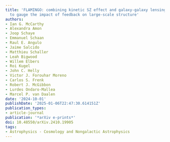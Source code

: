 ```yaml
---
title: 'FLAMINGO: combining kinetic SZ effect and galaxy-galaxy lensing measurements
  to gauge the impact of feedback on large-scale structure'
authors:
- Ian G. McCarthy
- Alexandra Amon
- Joop Schaye
- Emmanuel Schaan
- Raul E. Angulo
- Jaime Salcido
- Matthieu Schaller
- Leah Bigwood
- Willem Elbers
- Roi Kugel
- John C. Helly
- Victor J. Forouhar Moreno
- Carlos S. Frenk
- Robert J. McGibbon
- Lurdes Ondaro-Mallea
- Marcel P. van Daalen
date: '2024-10-01'
publishDate: '2025-01-06T22:47:30.614151Z'
publication_types:
- article-journal
publication: '*arXiv e-prints*'
doi: 10.48550/arXiv.2410.19905
tags:
- Astrophysics - Cosmology and Nongalactic Astrophysics
---
```

